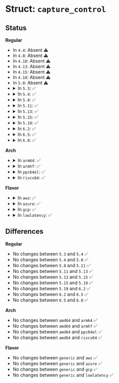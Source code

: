 # Struct: <code>capture_control</code>

## Status
<b>Regular</b>
<ul>
<li>
In <code>4.4</code>: Absent ⚠️
</li>
<li>
In <code>4.8</code>: Absent ⚠️
</li>
<li>
In <code>4.10</code>: Absent ⚠️
</li>
<li>
In <code>4.13</code>: Absent ⚠️
</li>
<li>
In <code>4.15</code>: Absent ⚠️
</li>
<li>
In <code>4.18</code>: Absent ⚠️
</li>
<li>
In <code>5.0</code>: Absent ⚠️
</li>
<li>
<details>
<summary>In <code>5.3</code>: ✅</summary>

```c
struct capture_control {
    struct compact_control *cc;
    struct page *page;
};
```
</details>
</li>
<li>
<details>
<summary>In <code>5.4</code>: ✅</summary>

```c
struct capture_control {
    struct compact_control *cc;
    struct page *page;
};
```
</details>
</li>
<li>
<details>
<summary>In <code>5.8</code>: ✅</summary>

```c
struct capture_control {
    struct compact_control *cc;
    struct page *page;
};
```
</details>
</li>
<li>
<details>
<summary>In <code>5.11</code>: ✅</summary>

```c
struct capture_control {
    struct compact_control *cc;
    struct page *page;
};
```
</details>
</li>
<li>
<details>
<summary>In <code>5.13</code>: ✅</summary>

```c
struct capture_control {
    struct compact_control *cc;
    struct page *page;
};
```
</details>
</li>
<li>
<details>
<summary>In <code>5.15</code>: ✅</summary>

```c
struct capture_control {
    struct compact_control *cc;
    struct page *page;
};
```
</details>
</li>
<li>
<details>
<summary>In <code>5.19</code>: ✅</summary>

```c
struct capture_control {
    struct compact_control *cc;
    struct page *page;
};
```
</details>
</li>
<li>
<details>
<summary>In <code>6.2</code>: ✅</summary>

```c
struct capture_control {
    struct compact_control *cc;
    struct page *page;
};
```
</details>
</li>
<li>
<details>
<summary>In <code>6.5</code>: ✅</summary>

```c
struct capture_control {
    struct compact_control *cc;
    struct page *page;
};
```
</details>
</li>
<li>
<details>
<summary>In <code>6.8</code>: ✅</summary>

```c
struct capture_control {
    struct compact_control *cc;
    struct page *page;
};
```
</details>
</li>
</ul>
<b>Arch</b>
<ul>
<li>
<details>
<summary>In <code>arm64</code>: ✅</summary>

```c
struct capture_control {
    struct compact_control *cc;
    struct page *page;
};
```
</details>
</li>
<li>
<details>
<summary>In <code>armhf</code>: ✅</summary>

```c
struct capture_control {
    struct compact_control *cc;
    struct page *page;
};
```
</details>
</li>
<li>
<details>
<summary>In <code>ppc64el</code>: ✅</summary>

```c
struct capture_control {
    struct compact_control *cc;
    struct page *page;
};
```
</details>
</li>
<li>
<details>
<summary>In <code>riscv64</code>: ✅</summary>

```c
struct capture_control {
    struct compact_control *cc;
    struct page *page;
};
```
</details>
</li>
</ul>
<b>Flavor</b>
<ul>
<li>
<details>
<summary>In <code>aws</code>: ✅</summary>

```c
struct capture_control {
    struct compact_control *cc;
    struct page *page;
};
```
</details>
</li>
<li>
<details>
<summary>In <code>azure</code>: ✅</summary>

```c
struct capture_control {
    struct compact_control *cc;
    struct page *page;
};
```
</details>
</li>
<li>
<details>
<summary>In <code>gcp</code>: ✅</summary>

```c
struct capture_control {
    struct compact_control *cc;
    struct page *page;
};
```
</details>
</li>
<li>
<details>
<summary>In <code>lowlatency</code>: ✅</summary>

```c
struct capture_control {
    struct compact_control *cc;
    struct page *page;
};
```
</details>
</li>
</ul>

## Differences
<b>Regular</b>
<ul>
<li>
No changes between <code>5.3</code> and <code>5.4</code> ✅
</li>
<li>
No changes between <code>5.4</code> and <code>5.8</code> ✅
</li>
<li>
No changes between <code>5.8</code> and <code>5.11</code> ✅
</li>
<li>
No changes between <code>5.11</code> and <code>5.13</code> ✅
</li>
<li>
No changes between <code>5.13</code> and <code>5.15</code> ✅
</li>
<li>
No changes between <code>5.15</code> and <code>5.19</code> ✅
</li>
<li>
No changes between <code>5.19</code> and <code>6.2</code> ✅
</li>
<li>
No changes between <code>6.2</code> and <code>6.5</code> ✅
</li>
<li>
No changes between <code>6.5</code> and <code>6.8</code> ✅
</li>
</ul>
<b>Arch</b>
<ul>
<li>
No changes between <code>amd64</code> and <code>arm64</code> ✅
</li>
<li>
No changes between <code>amd64</code> and <code>armhf</code> ✅
</li>
<li>
No changes between <code>amd64</code> and <code>ppc64el</code> ✅
</li>
<li>
No changes between <code>amd64</code> and <code>riscv64</code> ✅
</li>
</ul>
<b>Flavor</b>
<ul>
<li>
No changes between <code>generic</code> and <code>aws</code> ✅
</li>
<li>
No changes between <code>generic</code> and <code>azure</code> ✅
</li>
<li>
No changes between <code>generic</code> and <code>gcp</code> ✅
</li>
<li>
No changes between <code>generic</code> and <code>lowlatency</code> ✅
</li>
</ul>
